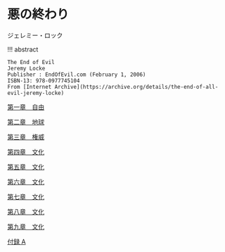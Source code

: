 # 悪の終わり

ジェレミー・ロック

!!! abstract

    The End of Evil
    Jeremy Locke
    Publisher : EndOfEvil.com (February 1, 2006)
    ISBN-13: 978-0977745104
    From [Internet Archive](https://archive.org/details/the-end-of-all-evil-jeremy-locke)

[第一章　自由](./Chapter_1_JP.md)

[第二章　地球](./Chapter_2_JP.md)

[第三章　権威](./Chapter_3_JP.md)

[第四章　文化](./Chapter_4_JP.md)

[第五章　文化](./Chapter_5_JP.md)

[第六章　文化](./Chapter_6_JP.md)

[第七章　文化](./Chapter_7_JP.md)

[第八章　文化](./Chapter_8_JP.md)

[第九章　文化](./Chapter_9_JP.md)

[付録 A](./Appendix_A_JP.md)
